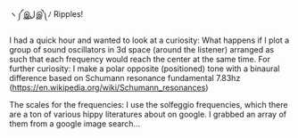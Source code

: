 ヽ༼இل͜இ༽ﾉ Ripples!

I had a quick hour and wanted to look at a curiosity:
What happens if I plot a group of sound oscillators in 3d space (around the listener) arranged as such that each frequency would reach the center at the same time.
For further curiosity: 
I make a polar opposite (positioned) tone with a binaural difference based on Schumann resonance fundamental 7.83hz (https://en.wikipedia.org/wiki/Schumann_resonances)

The scales for the frequencies:
I use the solfeggio frequencies, which there are a ton of various hippy literatures about on google. I grabbed an array of them from a google image search...
